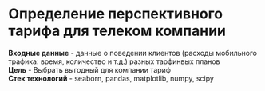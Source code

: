 # Определение перспективного тарифа для телеком компании

**Входные данные** - данные о поведении клиентов (расходы мобильного трафика: время, количество и т.д.) разных тарфинвых планов <br>
**Цель** - Выбрать выгодный для компании тариф <br>
**Стек технологий** - seaborn, pandas, matplotlib, numpy, scipy
